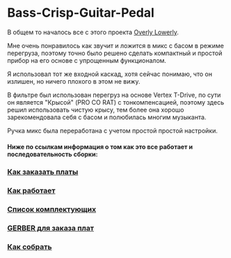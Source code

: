 # Bass-Crisp-Guitar-Pedal

В общем то началось все с этого проекта [Overly Lowerly](https://github.com/EugeneCarlo/OVERLY-LOWERLY-Guitar-Pedal).<p>

Мне очень понравилось как звучит и ложится в микс с басом в режиме перегруза, поэтому точно было решено сделать компактный и простой прибор на его основе с упрощенным функционалом.<p>

Я использовал тот же входной каскад, хотя сейчас понимаю, что он излишен, но ничего плохого в этом не вижу.<br>

В фильтре был использован перегруз на основе Vertex T-Drive, по сути он является "Крысой" (PRO CO RAT) с тонкомпенсацией, поэтому здесь решил использовать чистую крысу, тем более она хорошо зарекомендовала себя с басом и полюбилась многим музыканта.<br>

Ручка микс была переработана с учетом простой простой настройки.<br>

#### Ниже по ссылкам информация о том как это все работает и последовательность сборки:

### [Как заказать платы](https://github.com/EugeneCarlo/OVERLY-LOWERLY-Guitar-Pedal/blob/main/How%20to%20get%20PCB/README.md)

### [Как работает](https://github.com/EugeneCarlo/GangBang-Phase-Guitar-Pedal/blob/main/How%20it%20works/README.md)

### [Список комплектующих](https://github.com/EugeneCarlo/GangBang-Phase-Guitar-Pedal/blob/main/BOM/README.md)

### [GERBER для заказа плат](https://github.com/EugeneCarlo/GangBang-Phase-Guitar-Pedal/tree/main/PCB)

### [Как собрать](https://github.com/EugeneCarlo/GangBang-Phase-Guitar-Pedal/blob/main/How%20to%20assemble/README.md)